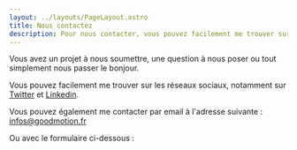 ```yaml
---
layout: ../layouts/PageLayout.astro
title: Nous contactez
description: Pour nous contacter, vous pouvez facilement me trouver sur les réseaux sociaux, notamment sur Twitter et Linkedin.
---
```


Vous avez un projet à nous soumettre, une question à nous poser ou tout simplement nous passer le bonjour.

Vous pouvez facilement me trouver sur les réseaux sociaux, notamment sur [Twitter](https://twitter.com/PatrickFaramaz) et [Linkedin](https://www.linkedin.com/in/patrickfaramaz/).

Vous pouvez également me contacter par email à l'adresse suivante :
infos@goodmotion.fr


Ou avec le formulaire ci-dessous :

<div style="max-width: 600px;margin: 2rem auto;">
<iframe data-tally-src="https://tally.so/embed/wa9eZX?alignLeft=1&hideTitle=1&transparentBackground=1&dynamicHeight=1" loading="lazy" width="100%" height="329" frameborder="0" marginheight="0" marginwidth="0" title="Contactez-nous"></iframe><script>var d=document,w="https://tally.so/widgets/embed.js",v=function(){"undefined"!=typeof Tally?Tally.loadEmbeds():d.querySelectorAll("iframe[data-tally-src]:not([src])").forEach((function(e){e.src=e.dataset.tallySrc}))};if("undefined"!=typeof Tally)v();else if(d.querySelector('script[src="'+w+'"]')==null){var s=d.createElement("script");s.src=w,s.onload=v,s.onerror=v,d.body.appendChild(s);}</script>
</div>